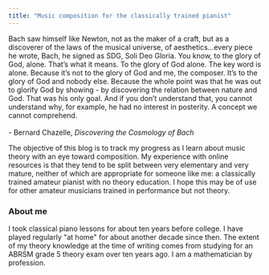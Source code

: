 ```yaml
---
title: "Music composition for the classically trained pianist"
---
```


<div class="media">
  Bach saw himself like Newton, not as the maker of a craft, but as a discoverer of the laws of the musical universe, of aesthetics...every piece he wrote, Bach, he signed as SDG, Soli Deo Gloria. You know, to the glory of God, alone. That’s what it means. To the glory of God alone. The key word is alone. Because it’s not to the glory of God and me, the composer. It’s to the glory of God and nobody else. Because the whole point was that he was out to glorify God by showing - by discovering the relation between nature and God. That was his only goal. And if you don’t understand that, you cannot understand why, for example, he had no interest in posterity. A concept we cannot comprehend.
  <br><br>
  - Bernard Chazelle, <i>Discovering the Cosmology of Bach</i>
</div>

The objective of this blog is to track my progress as I learn about music theory with an eye toward composition. My experience with online resources is that they tend to be split between very elementary and very mature, neither of which are appropriate for someone like me: a classically trained amateur pianist with no theory education. I hope this may be of use for other amateur musicians trained in performance but not theory.

<h3>About me</h3>

I took classical piano lessons for about ten years before college. I have played regularly "at home" for about another decade since then. The extent of my theory knowledge at the time of writing comes from studying for an ABRSM grade 5 theory exam over ten years ago. I am a mathematician by profession.
